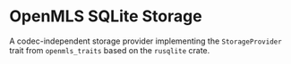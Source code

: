 # OpenMLS SQLite Storage

A codec-independent storage provider implementing the `StorageProvider` trait from `openmls_traits` based on the `rusqlite` crate.
